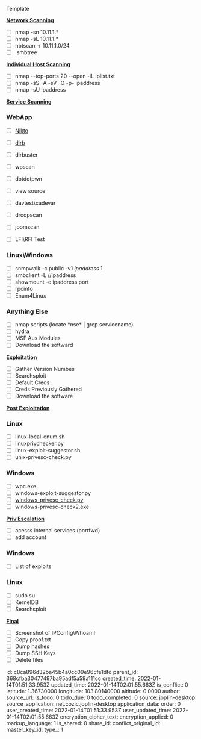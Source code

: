 Template

**<ins>Network Scanning</ins>**

- [ ] nmap -sn 10.11.1.*
- [ ] nmap -sL 10.11.1.*
- [ ] nbtscan -r 10.11.1.0/24
- [ ]  smbtree

**<ins>Individual Host Scanning</ins>**

- [ ] nmap --top-ports 20 --open -iL iplist.txt
- [ ] nmap -sS -A -sV -O -p- ipaddress
- [ ] nmap -sU ipaddress

**<ins>Service Scanning</ins>**

### **WebApp**

- [ ] [Nikto](/tmp/.mount_JoplinjFxNSY/resources/app.asar/10.11.1.--Methodology.html)
- [ ] [dirb](/tmp/.mount_JoplinjFxNSY/resources/app.asar/10.11.1.--Enumeration--Other_Services--Other.html)
- [ ] dirbuster
- [ ] wpscan
- [ ] dotdotpwn
- [ ] view source
- [ ] davtest\\cadevar
- [ ] droopscan
- [ ] joomscan
- [ ] LFI\\RFI Test
    

### **Linux\\Windows**

- [ ] snmpwalk -c public -v1 *ipaddress* 1
- [ ] smbclient -L //ipaddress
- [ ] showmount -e ipaddress port
- [ ] rpcinfo
- [ ] Enum4Linux

### **Anything Else**

- [ ] nmap scripts (locate \*nse\* | grep servicename)
- [ ] hydra
- [ ] MSF Aux Modules
- [ ] Download the softward

**<ins>Exploitation</ins>**

- [ ] Gather Version Numbes
- [ ] Searchsploit
- [ ] Default Creds
- [ ] Creds Previously Gathered
- [ ] Download the software

**<ins>Post Exploitation</ins>**

### **Linux**

- [ ] linux-local-enum.sh
- [ ] linuxprivchecker.py
- [ ] linux-exploit-suggestor.sh
- [ ] unix-privesc-check.py

### **Windows**

- [ ] wpc.exe
- [ ] windows-exploit-suggestor.py
    [](https://github.com/pentestmonkey/windows-privesc-check/blob/master/windows_privesc_check.py)
- [ ] [windows\_privesc\_check.py](https://github.com/pentestmonkey/windows-privesc-check/blob/master/windows_privesc_check.py)
- [ ] windows-privesc-check2.exe

**<ins>Priv Escalation</ins>**

- [ ] acesss internal services (portfwd)
- [ ] add account

### **Windows**

- [ ] List of exploits

### **Linux**

- [ ] sudo su
- [ ] KernelDB
- [ ] Searchsploit

**<ins>Final</ins>**

- [ ] Screenshot of IPConfig\\WhoamI
- [ ] Copy proof.txt
- [ ] Dump hashes
- [ ] Dump SSH Keys
- [ ] Delete files

id: c8ca896d32ba45b4a0cc09e965fe1dfd
parent_id: 368cfba30477497ba95adf5a59a111cc
created_time: 2022-01-14T01:51:33.953Z
updated_time: 2022-01-14T02:01:55.663Z
is_conflict: 0
latitude: 1.36730000
longitude: 103.80140000
altitude: 0.0000
author: 
source_url: 
is_todo: 0
todo_due: 0
todo_completed: 0
source: joplin-desktop
source_application: net.cozic.joplin-desktop
application_data: 
order: 0
user_created_time: 2022-01-14T01:51:33.953Z
user_updated_time: 2022-01-14T02:01:55.663Z
encryption_cipher_text: 
encryption_applied: 0
markup_language: 1
is_shared: 0
share_id: 
conflict_original_id: 
master_key_id: 
type_: 1
